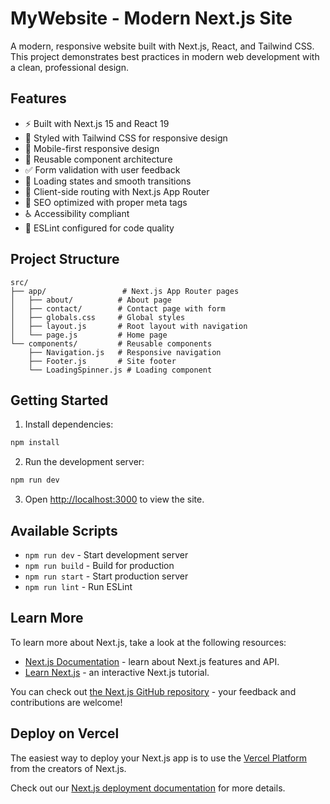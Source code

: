 # MyWebsite - Modern Next.js Site

A modern, responsive website built with Next.js, React, and Tailwind CSS. This project demonstrates best practices in modern web development with a clean, professional design.

## Features

- ⚡ Built with Next.js 15 and React 19
- 🎨 Styled with Tailwind CSS for responsive design
- 📱 Mobile-first responsive design
- 🧩 Reusable component architecture
- ✅ Form validation with user feedback
- 🔄 Loading states and smooth transitions
- 📍 Client-side routing with Next.js App Router
- 🎯 SEO optimized with proper meta tags
- ♿ Accessibility compliant
- 🔧 ESLint configured for code quality

## Project Structure

```
src/
├── app/                 # Next.js App Router pages
│   ├── about/          # About page
│   ├── contact/        # Contact page with form
│   ├── globals.css     # Global styles
│   ├── layout.js       # Root layout with navigation
│   └── page.js         # Home page
└── components/         # Reusable components
    ├── Navigation.js   # Responsive navigation
    ├── Footer.js       # Site footer
    └── LoadingSpinner.js # Loading component
```

## Getting Started

1. Install dependencies:
```bash
npm install
```

2. Run the development server:
```bash
npm run dev
```

3. Open [http://localhost:3000](http://localhost:3000) to view the site.

## Available Scripts

- `npm run dev` - Start development server
- `npm run build` - Build for production
- `npm run start` - Start production server
- `npm run lint` - Run ESLint

## Learn More

To learn more about Next.js, take a look at the following resources:

- [Next.js Documentation](https://nextjs.org/docs) - learn about Next.js features and API.
- [Learn Next.js](https://nextjs.org/learn) - an interactive Next.js tutorial.

You can check out [the Next.js GitHub repository](https://github.com/vercel/next.js) - your feedback and contributions are welcome!

## Deploy on Vercel

The easiest way to deploy your Next.js app is to use the [Vercel Platform](https://vercel.com/new?utm_medium=default-template&filter=next.js&utm_source=create-next-app&utm_campaign=create-next-app-readme) from the creators of Next.js.

Check out our [Next.js deployment documentation](https://nextjs.org/docs/app/building-your-application/deploying) for more details.
